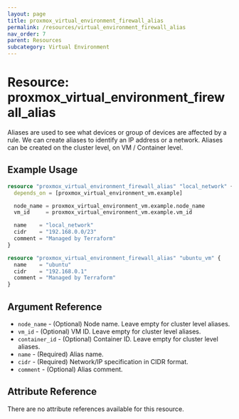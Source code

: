 ```yaml
---
layout: page
title: proxmox_virtual_environment_firewall_alias
permalink: /resources/virtual_environment_firewall_alias
nav_order: 7
parent: Resources
subcategory: Virtual Environment
---
```


# Resource: proxmox_virtual_environment_firewall_alias

Aliases are used to see what devices or group of devices are affected by a rule.
We can create aliases to identify an IP address or a network. Aliases can be
created on the cluster level, on VM / Container level.

## Example Usage

```terraform
resource "proxmox_virtual_environment_firewall_alias" "local_network" {
  depends_on = [proxmox_virtual_environment_vm.example]

  node_name = proxmox_virtual_environment_vm.example.node_name
  vm_id     = proxmox_virtual_environment_vm.example.vm_id

  name    = "local_network"
  cidr    = "192.168.0.0/23"
  comment = "Managed by Terraform"
}

resource "proxmox_virtual_environment_firewall_alias" "ubuntu_vm" {
  name    = "ubuntu"
  cidr    = "192.168.0.1"
  comment = "Managed by Terraform"
}
```

## Argument Reference

- `node_name` - (Optional) Node name. Leave empty for cluster level aliases.
- `vm_id` - (Optional) VM ID. Leave empty for cluster level aliases.
- `container_id` - (Optional) Container ID. Leave empty for cluster level aliases.
- `name` - (Required) Alias name.
- `cidr` - (Required) Network/IP specification in CIDR format.
- `comment` - (Optional) Alias comment.

## Attribute Reference

There are no attribute references available for this resource.
